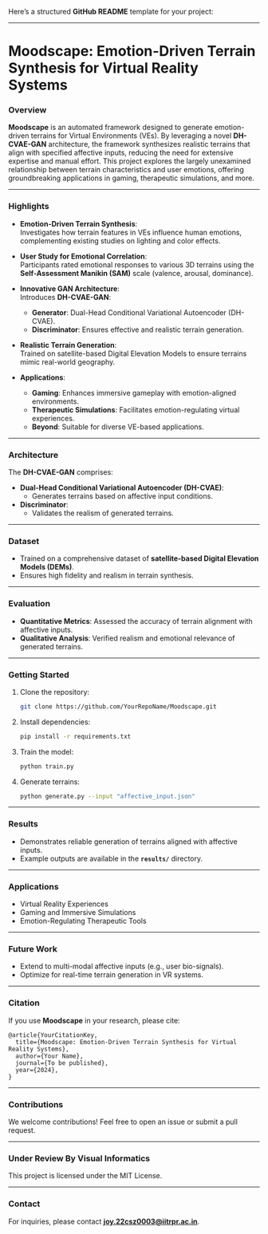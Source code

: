 Here’s a structured **GitHub README** template for your project:

---

# **Moodscape: Emotion-Driven Terrain Synthesis for Virtual Reality Systems**  

### **Overview**  
**Moodscape** is an automated framework designed to generate emotion-driven terrains for Virtual Environments (VEs). By leveraging a novel **DH-CVAE-GAN** architecture, the framework synthesizes realistic terrains that align with specified affective inputs, reducing the need for extensive expertise and manual effort. This project explores the largely unexamined relationship between terrain characteristics and user emotions, offering groundbreaking applications in gaming, therapeutic simulations, and more.

---

### **Highlights**  
- **Emotion-Driven Terrain Synthesis**:  
  Investigates how terrain features in VEs influence human emotions, complementing existing studies on lighting and color effects.  
 
- **User Study for Emotional Correlation**:  
  Participants rated emotional responses to various 3D terrains using the **Self-Assessment Manikin (SAM)** scale (valence, arousal, dominance).  

- **Innovative GAN Architecture**:  
  Introduces **DH-CVAE-GAN**:  
  - **Generator**: Dual-Head Conditional Variational Autoencoder (DH-CVAE).  
  - **Discriminator**: Ensures effective and realistic terrain generation.  

- **Realistic Terrain Generation**:  
  Trained on satellite-based Digital Elevation Models to ensure terrains mimic real-world geography.  

- **Applications**:  
  - **Gaming**: Enhances immersive gameplay with emotion-aligned environments.  
  - **Therapeutic Simulations**: Facilitates emotion-regulating virtual experiences.  
  - **Beyond**: Suitable for diverse VE-based applications.  

---

### **Architecture**  
The **DH-CVAE-GAN** comprises:  
- **Dual-Head Conditional Variational Autoencoder (DH-CVAE)**:  
  - Generates terrains based on affective input conditions.  
- **Discriminator**:  
  - Validates the realism of generated terrains.  

---

### **Dataset**  
- Trained on a comprehensive dataset of **satellite-based Digital Elevation Models (DEMs)**.  
- Ensures high fidelity and realism in terrain synthesis.  

---

### **Evaluation**  
- **Quantitative Metrics**: Assessed the accuracy of terrain alignment with affective inputs.  
- **Qualitative Analysis**: Verified realism and emotional relevance of generated terrains.  

---

### **Getting Started**  
1. Clone the repository:  
   ```bash
   git clone https://github.com/YourRepoName/Moodscape.git  
   ```  

2. Install dependencies:  
   ```bash
   pip install -r requirements.txt  
   ```  

3. Train the model:  
   ```bash
   python train.py  
   ```  

4. Generate terrains:  
   ```bash
   python generate.py --input "affective_input.json"  
   ```  

---

### **Results**  
- Demonstrates reliable generation of terrains aligned with affective inputs.  
- Example outputs are available in the **`results/`** directory.  

---

### **Applications**  
- Virtual Reality Experiences  
- Gaming and Immersive Simulations  
- Emotion-Regulating Therapeutic Tools  

---

### **Future Work**  
- Extend to multi-modal affective inputs (e.g., user bio-signals).  
- Optimize for real-time terrain generation in VR systems.  

---

### **Citation**  
If you use **Moodscape** in your research, please cite:  
```
@article{YourCitationKey,  
  title={Moodscape: Emotion-Driven Terrain Synthesis for Virtual Reality Systems},  
  author={Your Name},  
  journal={To be published},  
  year={2024},  
}
```

---

### **Contributions**  
We welcome contributions! Feel free to open an issue or submit a pull request.  

---

### **Under Review By Visual Informatics**  
This project is licensed under the MIT License.  

---

### **Contact**  
For inquiries, please contact **joy.22csz0003@iitrpr.ac.in**.  
